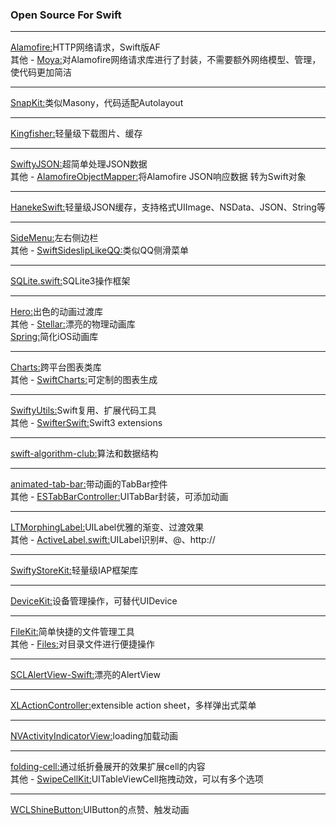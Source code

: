 ### Open Source For Swift
----------------------------------------------------------------------
[Alamofire:](https://github.com/Alamofire/Alamofire)HTTP网络请求，Swift版AF<br>
其他 - [Moya:](https://github.com/Moya/Moya)对Alamofire网络请求库进行了封装，不需要额外网络模型、管理，使代码更加简洁<br>

----------------------------------------------------------------------
[SnapKit:](https://github.com/SnapKit/SnapKit)类似Masony，代码适配Autolayout<br>

----------------------------------------------------------------------
[Kingfisher:](https://github.com/onevcat/Kingfisher)轻量级下载图片、缓存<br>

----------------------------------------------------------------------
[SwiftyJSON:](https://github.com/SwiftyJSON/SwiftyJSON)超简单处理JSON数据<br>
其他 - [AlamofireObjectMapper:](https://github.com/tristanhimmelman/AlamofireObjectMapper)将Alamofire JSON响应数据 转为Swift对象<br>

----------------------------------------------------------------------
[HanekeSwift:](https://github.com/Haneke/HanekeSwift)轻量级JSON缓存，支持格式UIImage、NSData、JSON、String等<br>

----------------------------------------------------------------------
[SideMenu:](https://github.com/jonkykong/SideMenu)左右侧边栏<br>
其他 - [SwiftSideslipLikeQQ:](https://github.com/johnlui/SwiftSideslipLikeQQ)类似QQ侧滑菜单<br>

----------------------------------------------------------------------
[SQLite.swift:](https://github.com/stephencelis/SQLite.swift)SQLite3操作框架<br>

----------------------------------------------------------------------
[Hero:](https://github.com/lkzhao/Hero)出色的动画过渡库<br>
其他 - [Stellar:](https://github.com/AugustRush/Stellar)漂亮的物理动画库<br>
[Spring:](https://github.com/MengTo/Spring)简化iOS动画库<br>

----------------------------------------------------------------------
[Charts:](https://github.com/danielgindi/Charts)跨平台图表类库<br>
其他 - [SwiftCharts:](https://github.com/i-schuetz/SwiftCharts)可定制的图表生成<br>

----------------------------------------------------------------------
[SwiftyUtils:](https://github.com/tbaranes/SwiftyUtils)Swift复用、扩展代码工具<br>
其他 - [SwifterSwift:](https://github.com/SwifterSwift/SwifterSwift)Swift3 extensions<br>

----------------------------------------------------------------------
[swift-algorithm-club:](https://github.com/raywenderlich/swift-algorithm-club)算法和数据结构<br>

----------------------------------------------------------------------
[animated-tab-bar:](https://github.com/Ramotion/animated-tab-bar)带动画的TabBar控件<br>
其他 - [ESTabBarController:](https://github.com/eggswift/ESTabBarController)UITabBar封装，可添加动画<br>

----------------------------------------------------------------------
[LTMorphingLabel:](https://github.com/lexrus/LTMorphingLabel)UILabel优雅的渐变、过渡效果<br>
其他 - [ActiveLabel.swift:](https://github.com/optonaut/ActiveLabel.swift)UILabel识别#、@、http://<br>

----------------------------------------------------------------------
[SwiftyStoreKit:](https://github.com/bizz84/SwiftyStoreKit)轻量级IAP框架库<br>

----------------------------------------------------------------------
[DeviceKit:](https://github.com/dennisweissmann/DeviceKit)设备管理操作，可替代UIDevice<br>

----------------------------------------------------------------------
[FileKit:](https://github.com/nvzqz/FileKit)简单快捷的文件管理工具<br>
其他 - [Files:](https://github.com/JohnSundell/Files)对目录文件进行便捷操作<br>

----------------------------------------------------------------------
[SCLAlertView-Swift:](https://github.com/vikmeup/SCLAlertView-Swift)漂亮的AlertView<br>

----------------------------------------------------------------------
[XLActionController:](https://github.com/xmartlabs/XLActionController)extensible action sheet，多样弹出式菜单<br>

----------------------------------------------------------------------
[NVActivityIndicatorView:](https://github.com/ninjaprox/NVActivityIndicatorView)loading加载动画<br>

----------------------------------------------------------------------
[folding-cell:](https://github.com/Ramotion/folding-cell)通过纸折叠展开的效果扩展cell的内容<br>
其他 - [SwipeCellKit:](https://github.com/jerkoch/SwipeCellKit)UITableViewCell拖拽动效，可以有多个选项<br>

----------------------------------------------------------------------
[WCLShineButton:](https://github.com/631106979/WCLShineButton)UIButton的点赞、触发动画<br>

